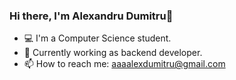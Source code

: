 ### Hi there, I'm Alexandru Dumitru👋

- 💻 I'm a Computer Science student.
- 📁 Currently working as backend developer.
- 📫 How to reach me: [aaaalexdumitru@gmail.com](aaaalexdumitru@gmail.com)
<!--
**alexandruparaschivdumitru/alexandruparaschivdumitru** is a ✨ _special_ ✨ repository because its `README.md` (this file) appears on your GitHub profile.

Here are some ideas to get you started:

- 🔭 I’m currently working on ...
- 🌱 I’m currently learning ...
- 👯 I’m looking to collaborate on ...
- 🤔 I’m looking for help with ...
- 💬 Ask me about ...
- 📫 How to reach me: ...
- 😄 Pronouns: ...
- ⚡ Fun fact: ...
-->
